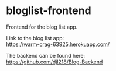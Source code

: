 # bloglist-frontend
Frontend for the blog list app.

Link to the blog list app:<br>
https://warm-crag-63925.herokuapp.com/

The backend can be found here:<br>
https://github.com/djl218/Blog-Backend